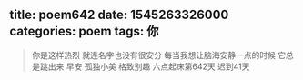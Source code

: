 title: poem642
date: 1545263326000
categories: poem
tags: 你
---
> 你是这样热烈
就连名字也没有很安分
每当我想让脑海安静一点的时候
它总是跳出来
早安
孤独小美
格致别趣
六点起床第642天 迟到41天